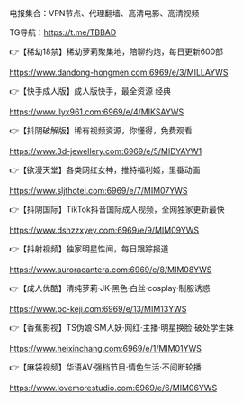 电报集合：VPN节点、代理翻墙、高清电影、高清视频

TG导航：https://t.me/TBBAD

👉【稀幼18禁】稀幼萝莉聚集地，陪聊约炮，每日更新600部

  https://www.dandong-hongmen.com:6969/e/3/MILLAYWS

👉【快手成人版】成人版快手，最全资源 经典

  https://www.llyx961.com:6969/e/4/MIKSAYWS

👉【抖阴破解版】稀有视频资源，你懂得，免费观看

  https://www.3d-jewellery.com:6969/e/5/MIDYAYW1

👉【欲漫天堂】各类网红女神，推特福利姬，里番动画

  https://www.sljthotel.com:6969/e/7/MIM07YWS

👉【抖阴国际】TikTok抖音国际成人视频，全网独家更新最快

  https://www.dshzzxyey.com:6969/e/9/MIM09YWS

👉【抖射视频】独家明星性闻，每日跟踪报道

  https://www.auroracantera.com:6969/e/8/MIM08YWS

👉【成人优酷】清纯萝莉·JK·黑色·白丝·cosplay·制服诱惑

  https://www.pc-keji.com:6969/e/13/MIM13YWS

👉【香蕉影视】TS伪娘·SM人妖·网红·主播·明星换脸·破处学生妹

  https://www.heixinchang.com:6969/e/1/MIM01YWS

👉【麻袋视频】华语AV·强档节目·情色生活·不间断轮播

  https://www.lovemorestudio.com:6969/e/6/MIM06YWS

